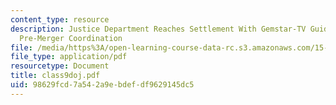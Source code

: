 ```yaml
---
content_type: resource
description: Justice Department Reaches Settlement With Gemstar-TV Guide For Illegal
  Pre-Merger Coordination
file: /media/https%3A/open-learning-course-data-rc.s3.amazonaws.com/15-649-the-law-of-mergers-and-acquisitions-spring-2003/98629fcd7a542a9ebdefdf9629145dc5_class9doj.pdf
file_type: application/pdf
resourcetype: Document
title: class9doj.pdf
uid: 98629fcd-7a54-2a9e-bdef-df9629145dc5
---
```

